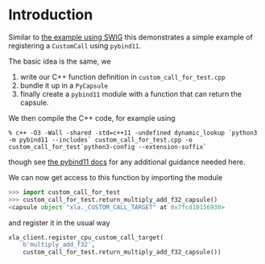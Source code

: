 # Introduction

Similar to [the example using SWIG](https://github.com/danieljtait/jax_xla_adventures/tree/master/initial_custom_call) this demonstrates
a simple example of registering a `CustomCall` using
`pybind11`. 

The basic idea is the same, we 

1. write our C++ function definition in `custom_call_for_test.cpp`
2. bundle it up in a `PyCapsule`
3. finally create a `pybind11` module with a function that can return the capsule.

We then compile the C++ code, for example using

```shell script
% c++ -O3 -Wall -shared -std=c++11 -undefined dynamic_lookup `python3 -m pybind11 --includes` custom_call_for_test.cpp -o custom_call_for_test`python3-config --extension-suffix`
```
though see [the pybind11 docs](https://pybind11.readthedocs.io/en/stable/compiling.html#building-manually)
for any additional guidance needed here.

We can now get access to this function by importing the module
```python
>>> import custom_call_for_test
>>> custom_call_for_test.return_multiply_add_f32_capsule()
<capsule object "xla._CUSTOM_CALL_TARGET" at 0x7fcd10156930>
```
and register it in the usual way
```python
xla_client.register_cpu_custom_call_target(
    b'multiply_add_f32',
    custom_call_for_test.return_multiply_add_f32_capsule())
```